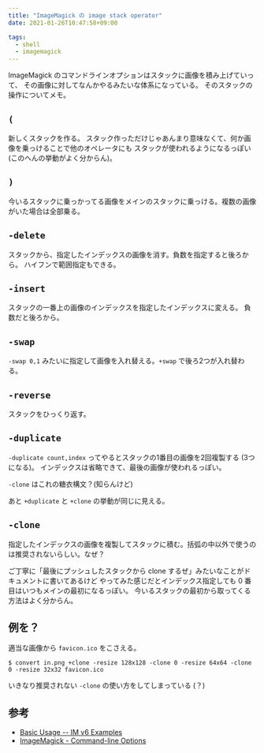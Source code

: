 ```yaml
---
title: "ImageMagick の image stack operator"
date: 2021-01-26T10:47:58+09:00

tags:
  - shell
  - imagemagick
---
```


ImageMagick のコマンドラインオプションはスタックに画像を積み上げていって、
その画像に対してなんかやるみたいな体系になっている。
そのスタックの操作についてメモ。

## `(`

新しくスタックを作る。
スタック作っただけじゃあんまり意味なくて、何か画像を乗っけることで他のオペレータにも
スタックが使われるようになるっぽい (このへんの挙動がよく分からん)。

## `)`

今いるスタックに乗っかってる画像をメインのスタックに乗っける。複数の画像がいた場合は全部乗る。

## `-delete`

スタックから、指定したインデックスの画像を消す。負数を指定すると後ろから。
ハイフンで範囲指定もできる。

## `-insert`

スタックの一番上の画像のインデックスを指定したインデックスに変える。
負数だと後ろから。

## `-swap`

`-swap 0,1` みたいに指定して画像を入れ替える。`+swap` で後ろ2つが入れ替わる。

## `-reverse`

スタックをひっくり返す。

## `-duplicate`

`-duplicate count,index` ってやるとスタックの1番目の画像を2回複製する (3つになる)。
インデックスは省略できて、最後の画像が使われるっぽい。

`-clone` はこれの糖衣構文？(知らんけど)

あと `+duplicate` と `+clone` の挙動が同じに見える。

## `-clone`

指定したインデックスの画像を複製してスタックに積む。括弧の中以外で使うのは推奨されないらしい。なぜ？

ご丁寧に「最後にプッシュしたスタックから clone するぜ」みたいなことがドキュメントに書いてあるけど
やってみた感じだとインデックス指定しても 0 番目はいつもメインの最初になるっぽい。
今いるスタックの最初から取ってくる方法はよく分からん。

## 例を？

適当な画像から `favicon.ico` をこさえる。

```shell
$ convert in.png +clone -resize 128x128 -clone 0 -resize 64x64 -clone 0 -resize 32x32 favicon.ico
```

いきなり推奨されない `-clone` の使い方をしてしまっている (？)

## 参考

- [Basic Usage -- IM v6 Examples](https://legacy.imagemagick.org/Usage/basics/)
- [ImageMagick - Command-line Options](https://imagemagick.org/script/command-line-options.php)
